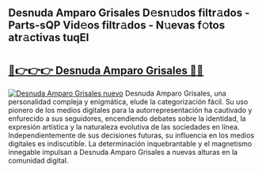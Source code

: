 ## Desnuda Amparo Grisales D𝚎sn𝚞dos filtr𝚊dos - Parts-sQP Vid𝚎os filtr𝚊dos - N𝚞evas f𝚘tos atr𝚊ctivas tuqEI

# <h2><a href="http://mbdis2l.tromn.icu/?c=Desnuda+Amparo+Grisales">🔗👉👉👉 Desnuda Amparo Grisales 🔗🔗</a></h2>

[![Desnuda Amparo Grisales nuevo](https://i.imgur.com/pEAQMta.gif)](http://mbdis2l.tromn.icu/?c=Desnuda+Amparo+Grisales)
Desnuda Amparo Grisales, una personalidad compleja y enigmática, elude la categorización fácil. Su uso pionero de los medios digitales para la autorrepresentación ha cautivado y enfurecido a sus seguidores, encendiendo debates sobre la identidad, la expresión artística y la naturaleza evolutiva de las sociedades en línea. Independientemente de sus decisiones futuras, su influencia en los medios digitales es indiscutible. La determinación inquebrantable y el magnetismo innegable impulsan a Desnuda Amparo Grisales a nuevas alturas en la comunidad digital.
